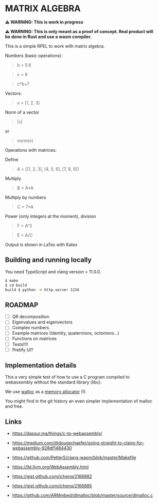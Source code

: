MATRIX ALGEBRA
==============

**⚠️ WARNING: This is work in progress**

**⚠️ WARNING: This is only meant as a proof of concept. Real product will be done in Rust and use a wasm compiler.**

This is a simple RPEL to work with matrix algebra.

Numbers (basic operations):

> b = 5.6

> c = 9

> c*b+7


Vectors:

> v = [1, 2, 3]

Norm of a vector

> |v|

or

> norm(v)

Operations with matrices:

Define

> A = [[1, 2, 3], [4, 5, 6], [7, 8, 9]]

Multiply
> B = A*A

Multiply by numbers
> C = 7*A

Power (only integers at the moment), division
> F = A^2

> E = A/C

Output is shown in LaTex with Katex


Building and running locally
-----------------------------

You need TypeScript and clang version > 11.0.0.

```bash
$ make
$ cd build
build $ python -m http.server 1234
```


ROADMAP
-------

- [ ] QR decomposition
- [ ] Eigenvalues and eigenvectors
- [ ] Complex numbers
- [ ] Example matrices (Identity, quaternions, octonions...)
- [ ] Functions on matrices
- [ ] Tests!!!!
- [ ] Pretify UI?

Implementation details
----------------------

This a very simple test of how to use a C program compiled to webassembly without the standard library (libc).

We use [walloc][1] as a [memory allocator][2] (!).

You might find in the git history an even simpler implementation of malloc and free.


Links
-----

* https://dassur.ma/things/c-to-webassembly/
* https://medium.com/@dougschaefer/going-straight-to-clang-for-webassembly-928df1484430
* https://github.com/PetterS/clang-wasm/blob/master/Makefile
* https://lld.llvm.org/WebAssembly.html

* https://gist.github.com/ichenq/2166882
* https://gist.github.com/ichenq/2166885
* https://github.com/ARMmbed/dlmalloc/blob/master/source/dlmalloc.c

[1]: https://github.com/wingo/walloc
[2]: https://wingolog.org/archives/2020/10/13/malloc-as-a-service
